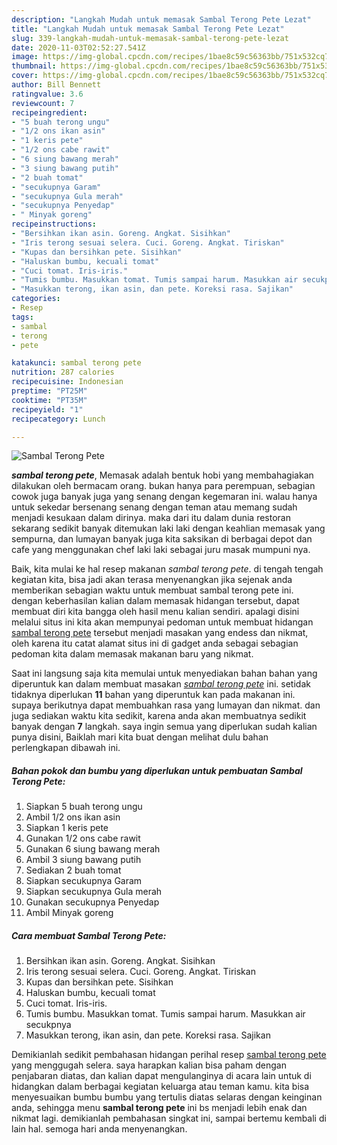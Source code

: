 ```yaml
---
description: "Langkah Mudah untuk memasak Sambal Terong Pete Lezat"
title: "Langkah Mudah untuk memasak Sambal Terong Pete Lezat"
slug: 339-langkah-mudah-untuk-memasak-sambal-terong-pete-lezat
date: 2020-11-03T02:52:27.541Z
image: https://img-global.cpcdn.com/recipes/1bae8c59c56363bb/751x532cq70/sambal-terong-pete-foto-resep-utama.jpg
thumbnail: https://img-global.cpcdn.com/recipes/1bae8c59c56363bb/751x532cq70/sambal-terong-pete-foto-resep-utama.jpg
cover: https://img-global.cpcdn.com/recipes/1bae8c59c56363bb/751x532cq70/sambal-terong-pete-foto-resep-utama.jpg
author: Bill Bennett
ratingvalue: 3.6
reviewcount: 7
recipeingredient:
- "5 buah terong ungu"
- "1/2 ons ikan asin"
- "1 keris pete"
- "1/2 ons cabe rawit"
- "6 siung bawang merah"
- "3 siung bawang putih"
- "2 buah tomat"
- "secukupnya Garam"
- "secukupnya Gula merah"
- "secukupnya Penyedap"
- " Minyak goreng"
recipeinstructions:
- "Bersihkan ikan asin. Goreng. Angkat. Sisihkan"
- "Iris terong sesuai selera. Cuci. Goreng. Angkat. Tiriskan"
- "Kupas dan bersihkan pete. Sisihkan"
- "Haluskan bumbu, kecuali tomat"
- "Cuci tomat. Iris-iris."
- "Tumis bumbu. Masukkan tomat. Tumis sampai harum. Masukkan air secukpnya"
- "Masukkan terong, ikan asin, dan pete. Koreksi rasa. Sajikan"
categories:
- Resep
tags:
- sambal
- terong
- pete

katakunci: sambal terong pete 
nutrition: 287 calories
recipecuisine: Indonesian
preptime: "PT25M"
cooktime: "PT35M"
recipeyield: "1"
recipecategory: Lunch

---
```



![Sambal Terong Pete](https://img-global.cpcdn.com/recipes/1bae8c59c56363bb/751x532cq70/sambal-terong-pete-foto-resep-utama.jpg)

<b><i>sambal terong pete</i></b>, Memasak adalah bentuk hobi yang membahagiakan dilakukan oleh bermacam orang. bukan hanya para perempuan, sebagian cowok juga banyak juga yang senang dengan kegemaran ini. walau hanya untuk sekedar bersenang senang dengan teman atau memang sudah menjadi kesukaan dalam dirinya. maka dari itu dalam dunia restoran sekarang sedikit banyak ditemukan laki laki dengan keahlian memasak yang sempurna, dan lumayan banyak juga kita saksikan di berbagai depot dan cafe yang menggunakan chef laki laki sebagai juru masak mumpuni nya.

Baik, kita mulai ke hal resep makanan <i>sambal terong pete</i>. di tengah tengah kegiatan kita, bisa jadi akan terasa menyenangkan jika sejenak anda memberikan sebagian waktu untuk membuat sambal terong pete ini. dengan keberhasilan kalian dalam memasak hidangan tersebut, dapat membuat diri kita bangga oleh hasil menu kalian sendiri. apalagi disini melalui situs ini kita akan mempunyai pedoman untuk membuat hidangan <u>sambal terong pete</u> tersebut menjadi masakan yang endess dan nikmat, oleh karena itu catat alamat situs ini di gadget anda sebagai sebagian pedoman kita dalam memasak makanan baru yang nikmat.




Saat ini langsung saja kita memulai untuk menyediakan bahan bahan yang diperuntuk kan dalam membuat masakan <u><i>sambal terong pete</i></u> ini. setidak tidaknya diperlukan <b>11</b> bahan yang diperuntuk kan pada makanan ini. supaya berikutnya dapat membuahkan rasa yang lumayan dan nikmat. dan juga sediakan waktu kita sedikit, karena anda akan membuatnya sedikit banyak dengan <b>7</b> langkah. saya ingin semua yang diperlukan sudah kalian punya disini, Baiklah mari kita buat dengan melihat dulu bahan perlengkapan dibawah ini.

<!--inarticleads1-->

##### Bahan pokok dan bumbu yang diperlukan untuk pembuatan Sambal Terong Pete:

1. Siapkan 5 buah terong ungu
1. Ambil 1/2 ons ikan asin
1. Siapkan 1 keris pete
1. Gunakan 1/2 ons cabe rawit
1. Gunakan 6 siung bawang merah
1. Ambil 3 siung bawang putih
1. Sediakan 2 buah tomat
1. Siapkan secukupnya Garam
1. Siapkan secukupnya Gula merah
1. Gunakan secukupnya Penyedap
1. Ambil  Minyak goreng




<!--inarticleads2-->

##### Cara membuat Sambal Terong Pete:

1. Bersihkan ikan asin. Goreng. Angkat. Sisihkan
1. Iris terong sesuai selera. Cuci. Goreng. Angkat. Tiriskan
1. Kupas dan bersihkan pete. Sisihkan
1. Haluskan bumbu, kecuali tomat
1. Cuci tomat. Iris-iris.
1. Tumis bumbu. Masukkan tomat. Tumis sampai harum. Masukkan air secukpnya
1. Masukkan terong, ikan asin, dan pete. Koreksi rasa. Sajikan




Demikianlah sedikit pembahasan hidangan perihal resep <u>sambal terong pete</u> yang menggugah selera. saya harapkan kalian bisa paham dengan penjabaran diatas, dan kalian dapat mengulanginya di acara lain untuk di hidangkan dalam berbagai kegiatan keluarga atau teman kamu. kita bisa menyesuaikan bumbu bumbu yang tertulis diatas selaras dengan keinginan anda, sehingga menu <b>sambal terong pete</b> ini bs menjadi lebih enak dan nikmat lagi. demikianlah pembahasan singkat ini, sampai bertemu kembali di lain hal. semoga hari anda menyenangkan.
